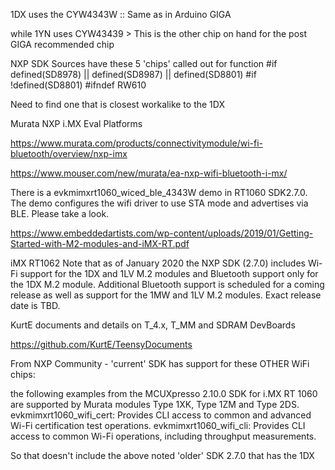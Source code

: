 1DX uses the CYW4343W :: Same as in Arduino GIGA


while 1YN uses CYW43439 > This is the other chip on hand for the post GIGA recommended chip

NXP SDK Sources have these 5 'chips' called out for function
#if defined(SD8978) || defined(SD8987) || defined(SD8801)
#if !defined(SD8801)
#ifndef RW610

Need to find one that is closest workalike to the 1DX

Murata NXP i.MX Eval Platforms

https://www.murata.com/products/connectivitymodule/wi-fi-bluetooth/overview/nxp-imx

https://www.mouser.com/new/murata/ea-nxp-wifi-bluetooth-i-mx/

There is a evkmimxrt1060_wiced_ble_4343W demo in RT1060 SDK2.7.0. The demo configures the wifi driver to use STA mode and
advertises via BLE. Please take a look.

https://www.embeddedartists.com/wp-content/uploads/2019/01/Getting-Started-with-M2-modules-and-iMX-RT.pdf

iMX RT1062 
Note that as of January 2020 the NXP SDK (2.7.0) includes Wi-Fi support for the 1DX and 1LV M.2 
modules and Bluetooth support only for the 1DX M.2 module. Additional Bluetooth support is 
scheduled for a coming release as well as support for the 1MW and 1LV M.2 modules. Exact 
release date is TBD. 

KurtE documents and details on T_4.x, T_MM and SDRAM DevBoards

https://github.com/KurtE/TeensyDocuments

From NXP Community - 'current' SDK has support for these OTHER WiFi chips:

   the following examples from the MCUXpresso 2.10.0 SDK for i.MX RT 1060 are supported by Murata modules Type 1XK, Type 1ZM and Type 2DS.
   evkmimxrt1060_wifi_cert: Provides CLI access to common and advanced Wi-Fi certification test operations.
   evkmimxrt1060_wifi_cli: Provides CLI access to common Wi-Fi operations, including throughput measurements.

So that doesn't include the above noted 'older' SDK 2.7.0 that has the 1DX
